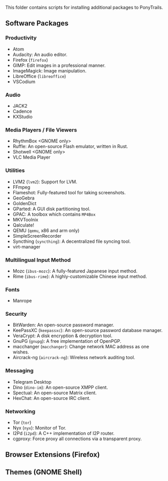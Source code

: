 This folder contains scripts for installing additional packages to PonyTrails.

## Software Packages
### Productivity
* Atom
* Audacity: An audio editor.
* Firefox (`firefox`)
* GIMP: Edit images in a professional manner.
* ImageMagick: Image manipulation.
* LibreOffice (`libreoffice`)
* VSCodium

### Audio
* JACK2
* Cadence
* KXStudio

### Media Players / File Viewers
* RhythmBox &lt;GNOME only>
* Ruffle: An open-source Flash emulator, written in Rust.
* Shotwell &lt;GNOME only>
* VLC Media Player

### Utilities
* LVM2 (`lvm2`): Support for LVM.
* FFmpeg
* Flameshot: Fully-featured tool for taking screenshots.
* GeoGebra
* GoldenDict
* GParted: A GUI disk partitioning tool.
* GPAC: A toolbox which contains `MP4Box`
* MKVToolnix
* Qalculate!
* QEMU (`qemu`, x86 and arm only)
* SimpleScreenRecorder
* Syncthing (`syncthing`): A decentralized file syncing tool.
* virt-manager

### Multilingual Input Method
* Mozc (`ibus-mozc`): A fully-featured Japanese input method.
* Rime (`ibus-rime`): A highly-customizable Chinese input method.

### Fonts
* Manrope

### Security
* BitWarden: An open-source password manager.
* KeePassXC (`keepassxc`): An open-source password database manager.
* VeraCrypt: A disk encryption & decryption tool.
* GnuPG (`gnupg`): A free implementation of OpenPGP.
* macchanger (`macchanger`): Change network MAC address as one wishes.
* Aircrack-ng (`aircrack-ng`): Wireless network auditing tool.

### Messaging
* Telegram Desktop
* Dino (`dino-im`): An open-source XMPP client.
* Spectual: An open-source Matrix client.
* HexChat: An open-source IRC client.

### Networking
* Tor (`tor`)
* Nyx (`nyx`): Monitor of Tor.
* I2Pd (`i2pd`): A C++ implementation of I2P router.
* cgproxy: Force proxy all connections via a transparent proxy.

## Browser Extensions (Firefox)

## Themes (GNOME Shell)
